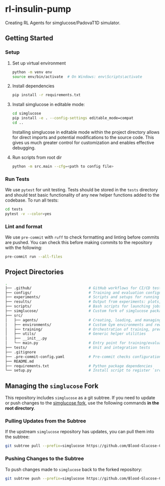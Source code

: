 # rl-insulin-pump

Creating RL Agents for simglucose/PadovaT1D simulator.

## Getting Started

### Setup

1. Set up virtual environment

	``` bash
	python -m venv env
	source env/bin/activate  # On Windows: env\Scripts\activate
	```

2. Install dependencies

	``` bash
	pip install -r requirements.txt
	```

3. Install simglucose in editable mode:

	``` bash
	cd simglucose
	pip install -e . --config-settings editable_mode=compat
	cd ..
	```

	Installing simglucose in editable mode within the project directory allows for direct imports and potential modifications to the source code. This gives us much greater control for customization and enables effective debugging.

4. Run scripts from root dir
	``` bash
	python -m src.main --cfg=<path to config file>
	```

### Run Tests

We use `pytest` for unit testing. Tests should be stored in the `tests` directory and should test basic functionality of any new helper functions added to the codebase. To run all tests:

```bash
cd tests
pytest -v --color=yes
```

### Lint and format

We use `pre-commit` with `ruff` to check formatting and linting before commits are pushed. You can check this before making commits to the repository with the following:

```bash
pre-commit run --all-files
```

## Project Directories

```bash
.
├── .github/                          # GitHub workflows for CI/CD tests
├── configs/                          # Training and evaluation configuration YAMLs
├── experiments/                      # Scripts and setups for running controlled experiments
├── results/                          # Output from experiments: plots, logs, metrics, etc.
├── scripts/                          # Bash scripts for launching jobs (e.g. on WatGPU)
├── simglucose/                       # Custom fork of simglucose package
├── src/
│   ├── agents/                       # Creating, loading, and managing agents
│   ├── environments/				  # Custom Gym environments and reward functions
│   ├── training/                     # Orchestration of training, prediction, and evaluation
│   ├── utils/                        # Generic helper utilities
│   ├── __init__.py
│   └── main.py                       # Entry point for training/evaluation
├── tests/                            # Unit and integration tests
├── .gitignore
├── .pre-commit-config.yaml           # Pre-commit checks configuration
├── README.md
├── requirements.txt                  # Python package dependencies
└── setup.py                          # Install script to register `src` as a module
```

## Managing the `simglucose` Fork

This repository includes `simglucose` as a git subtree. If you need to update or push changes to the [simglucose fork](https://github.com/Blood-Glucose-Control/simglucose.git), use the following commands **in the root directory**.

### Pulling Updates from the Subtree
If the upstream `simglucose` repository has updates, you can pull them into the subtree:
```bash
git subtree pull --prefix=simglucose https://github.com/Blood-Glucose-Control/simglucose.git master --squash
```

### Pushing Changes to the Subtree

To push changes made to `simglucose` back to the forked repository:

```bash
git subtree push --prefix=simglucose https://github.com/Blood-Glucose-Control/simglucose.git master
```
